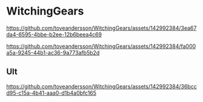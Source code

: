 # WitchingGears

https://github.com/toveandersson/WitchingGears/assets/142992384/3ea67da4-6595-4bbe-b2ee-12b6beea4c69


https://github.com/toveandersson/WitchingGears/assets/142992384/fa000a5a-9245-44b1-ac36-9a773afb5b2d


## Ult
https://github.com/toveandersson/WitchingGears/assets/142992384/36bccd95-c15a-4b41-aaa0-d1b4a0bfc165
